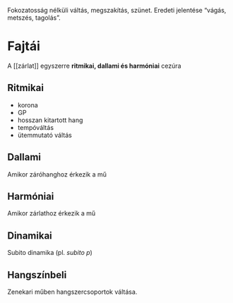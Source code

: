 Fokozatosság nélküli váltás, megszakítás, szünet. Eredeti jelentése “vágás, metszés, tagolás”.
# Fajtái
A [[zárlat]] egyszerre **ritmikai, dallami és harmóniai** cezúra
## Ritmikai
- korona
- GP
- hosszan kitartott hang
- tempóváltás
- ütemmutató váltás
## Dallami
Amikor záróhanghoz érkezik a mű
## Harmóniai
Amikor zárlathoz érkezik a mű
## Dinamikai
Subito dinamika (pl. *subito p*)
## Hangszínbeli
Zenekari műben hangszercsoportok váltása.
